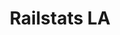 ---
identification: '155295655'
title: Railstats LA
description: Trailstats LA tracks LA Metro trains and generates punctuality reports. Our website enables both Metro officials and the public to easily review up-to-date statistics for LA's 6 train lines.
image: /assets/images/projects/metro-time.jpg
alt: "'metro ontime'"
links: 
  - name: GitHub
    url: 'https://github.com/metro-ontime'
  - name: Site
    url: 'https://la.railstats.org'
  - name: LA metro
    url: 'https://www.metro.net/'
  - name: Observable
    url: 'https://observablehq.com/@ctsexton/railstats-marey-diagram'
looking: Application Developers (Javascript, Node, React, D3) & Data Engineers (Python, Pandas, GIS)
partner: LA Metro (https://www.metro.net/)
location: Downtown LA
tools: Docker, AWS, Observable
status: Active
---